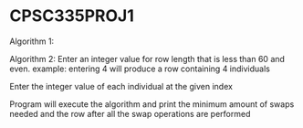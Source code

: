 # CPSC335PROJ1

Algorithm 1:

Algorithm 2:
Enter an integer value for row length that is less than 60 and even. 
example: entering 4 will produce a row containing 4 individuals

Enter the integer value of each individual at the given index

Program will execute the algorithm and print the minimum amount of swaps needed and the row after all the swap operations are performed